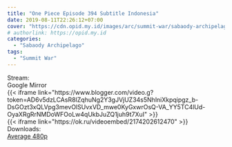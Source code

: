 ```yaml
---
title: "One Piece Episode 394 Subtitle Indonesia"
date: 2019-08-11T22:26:12+07:00
cover: "https://cdn.opid.my.id/images/arc/summit-war/sabaody-archipelago.webp" # Optional, cover
# authorlink: https://opid.my.id
categories:
  - "Sabaody Archipelago"
tags:
  - "Summit War"
---
```

<div class="ui menu violet borderless inverted">
  <div class="header item active">
        Stream:
    </div>
  <a class="active item" data-tab="google">
    <i class="google drive icon"></i> Google
  </a>
  <a class="item nounderline" data-tab="mirror">
    <i class="odnoklassniki icon"></i> Mirror
  </a>
</div>
<div class="ui bottom attached tab segment active" style="border:0 !important;" data-tab="google">
{{< iframe link="https://www.blogger.com/video.g?token=AD6v5dzLCAsR8IZqhuNg2Y3gJVjUZ34s5NhlniXkpqipgz_b-DsGOzt3xQLVpg3mevOlSUvxVD_mwe0KyGxwrOsQ-VA_YY5TC4lUd-OyaXRgRrNMDoWFOoLw4qUkbJuZQ1juh9t7XuI" >}}
</div>
<div class="ui bottom attached tab segment" style="border:0 !important;" data-tab="mirror">
{{< iframe link="https://ok.ru/videoembed/2174202612470" >}}
</div>
<div class="ui menu violet borderless inverted">
  <div class="header item active">
        Downloads:
    </div>
  <a class="item nounderline" href="https://ouo.io/8iiq3pz" target="_blank" rel="dofollow"><i class="google drive icon"></i>
    Average 480p</a>
</div>